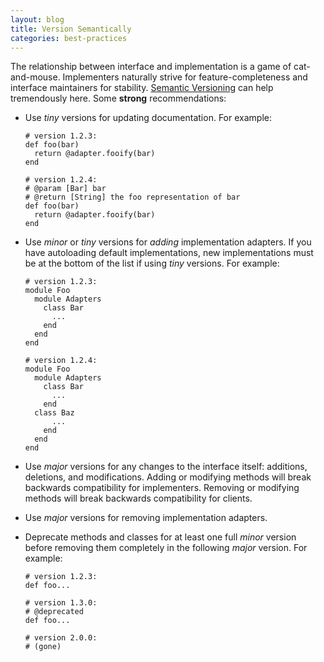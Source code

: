 ```yaml
---
layout: blog
title: Version Semantically
categories: best-practices
---
```


The relationship between interface and implementation is a game of cat-and-mouse. Implementers naturally strive for feature-completeness and interface maintainers for stability. [Semantic Versioning](http://semver.org/) can help tremendously here.  Some **strong** recommendations:

* Use *tiny* versions for updating documentation. For example:

      # version 1.2.3:
      def foo(bar)
        return @adapter.fooify(bar)
      end
    
      # version 1.2.4:
      # @param [Bar] bar
      # @return [String] the foo representation of bar
      def foo(bar)
        return @adapter.fooify(bar)
      end

* Use *minor* or *tiny* versions for _adding_ implementation adapters. If you have autoloading default implementations, new implementations must be at the bottom of the list if using *tiny* versions. For example:

      # version 1.2.3:
      module Foo
        module Adapters
          class Bar
            ...
          end
        end
      end
    
      # version 1.2.4:
      module Foo
        module Adapters
          class Bar
            ...
          end
        class Baz
            ...
          end
        end
      end

* Use *major* versions for any changes to the interface itself: additions, deletions, and modifications. Adding or modifying methods will break backwards compatibility for implementers. Removing or modifying methods will break backwards compatibility for clients.

* Use *major* versions for removing implementation adapters.

* Deprecate methods and classes for at least one full *minor* version before removing them completely in the following *major* version. For example:

      # version 1.2.3:
      def foo...
    
      # version 1.3.0:
      # @deprecated
      def foo...
    
      # version 2.0.0:
      # (gone)
